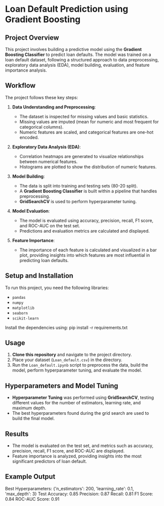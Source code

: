 # Loan Default Prediction using Gradient Boosting

## Project Overview
This project involves building a predictive model using the **Gradient Boosting Classifier** to predict loan defaults. The model was trained on a loan default dataset, following a structured approach to data preprocessing, exploratory data analysis (EDA), model building, evaluation, and feature importance analysis.

## Workflow
The project follows these key steps:
1. **Data Understanding and Preprocessing**:
   - The dataset is inspected for missing values and basic statistics.
   - Missing values are imputed (mean for numeric and most frequent for categorical columns).
   - Numeric features are scaled, and categorical features are one-hot encoded.

2. **Exploratory Data Analysis (EDA)**:
   - Correlation heatmaps are generated to visualize relationships between numerical features.
   - Histograms are plotted to show the distribution of numeric features.

3. **Model Building**:
   - The data is split into training and testing sets (80-20 split).
   - A **Gradient Boosting Classifier** is built within a pipeline that handles preprocessing.
   - **GridSearchCV** is used to perform hyperparameter tuning.

4. **Model Evaluation**:
   - The model is evaluated using accuracy, precision, recall, F1 score, and ROC-AUC on the test set.
   - Predictions and evaluation metrics are calculated and displayed.

5. **Feature Importance**:
   - The importance of each feature is calculated and visualized in a bar plot, providing insights into which features are most influential in predicting loan defaults.

## Setup and Installation
To run this project, you need the following libraries:
- `pandas`
- `numpy`
- `matplotlib`
- `seaborn`
- `scikit-learn`

Install the dependencies using:
pip install -r requirements.txt


## Usage

1. **Clone this repository** and navigate to the project directory.
2. Place your dataset (`Loan_default.csv`) in the directory.
3. Run the `Loan_default.ipynb` script to preprocess the data, build the model, perform hyperparameter tuning, and evaluate the model.

## Hyperparameters and Model Tuning
- **Hyperparameter Tuning** was performed using **GridSearchCV**, testing different values for the number of estimators, learning rate, and maximum depth.
- The best hyperparameters found during the grid search are used to build the final model.

## Results
- The model is evaluated on the test set, and metrics such as accuracy, precision, recall, F1 score, and ROC-AUC are displayed.
- Feature importance is analyzed, providing insights into the most significant predictors of loan default.

## Example Output

Best Hyperparameters: {'n_estimators': 200, 'learning_rate': 0.1, 'max_depth': 3} Test Accuracy: 0.85 Precision: 0.87 Recall: 0.81 F1 Score: 0.84 ROC-AUC Score: 0.91
